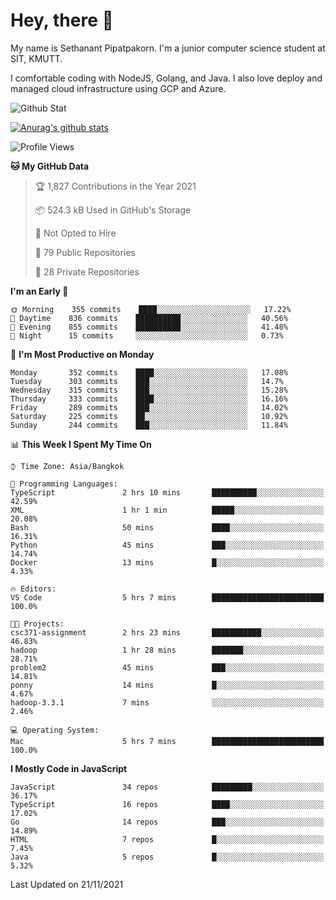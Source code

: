 # Hey, there 🙌
My name is Sethanant Pipatpakorn. I'm a junior computer science student at SIT, KMUTT.

I comfortable coding with NodeJS, Golang, and Java. I also love deploy and managed cloud infrastructure using GCP and Azure.

![Github Stat](https://github-profile-summary-cards.vercel.app/api/cards/profile-details?username=thetkpark&theme=dracula)

[![Anurag's github stats](https://github-readme-stats.vercel.app/api?username=thetkpark&count_private=true&show_icons=true&theme=tokyonight)](https://github.com/anuraghazra/github-readme-stats)

<!--START_SECTION:waka-->
![Profile Views](http://img.shields.io/badge/Profile%20Views-55-blue)

**🐱 My GitHub Data** 

> 🏆 1,827 Contributions in the Year 2021
 > 
> 📦 524.3 kB Used in GitHub's Storage 
 > 
> 🚫 Not Opted to Hire
 > 
> 📜 79 Public Repositories 
 > 
> 🔑 28 Private Repositories  
 > 
**I'm an Early 🐤** 

```text
🌞 Morning    355 commits    ████░░░░░░░░░░░░░░░░░░░░░   17.22% 
🌆 Daytime    836 commits    ██████████░░░░░░░░░░░░░░░   40.56% 
🌃 Evening    855 commits    ██████████░░░░░░░░░░░░░░░   41.48% 
🌙 Night      15 commits     ░░░░░░░░░░░░░░░░░░░░░░░░░   0.73%

```
📅 **I'm Most Productive on Monday** 

```text
Monday       352 commits    ████░░░░░░░░░░░░░░░░░░░░░   17.08% 
Tuesday      303 commits    ███░░░░░░░░░░░░░░░░░░░░░░   14.7% 
Wednesday    315 commits    ███░░░░░░░░░░░░░░░░░░░░░░   15.28% 
Thursday     333 commits    ████░░░░░░░░░░░░░░░░░░░░░   16.16% 
Friday       289 commits    ███░░░░░░░░░░░░░░░░░░░░░░   14.02% 
Saturday     225 commits    ██░░░░░░░░░░░░░░░░░░░░░░░   10.92% 
Sunday       244 commits    ███░░░░░░░░░░░░░░░░░░░░░░   11.84%

```


📊 **This Week I Spent My Time On** 

```text
⌚︎ Time Zone: Asia/Bangkok

💬 Programming Languages: 
TypeScript               2 hrs 10 mins       ██████████░░░░░░░░░░░░░░░   42.59% 
XML                      1 hr 1 min          █████░░░░░░░░░░░░░░░░░░░░   20.08% 
Bash                     50 mins             ████░░░░░░░░░░░░░░░░░░░░░   16.31% 
Python                   45 mins             ███░░░░░░░░░░░░░░░░░░░░░░   14.74% 
Docker                   13 mins             █░░░░░░░░░░░░░░░░░░░░░░░░   4.33%

🔥 Editors: 
VS Code                  5 hrs 7 mins        █████████████████████████   100.0%

🐱‍💻 Projects: 
csc371-assignment        2 hrs 23 mins       ███████████░░░░░░░░░░░░░░   46.83% 
hadoop                   1 hr 28 mins        ███████░░░░░░░░░░░░░░░░░░   28.71% 
problem2                 45 mins             ███░░░░░░░░░░░░░░░░░░░░░░   14.81% 
ponny                    14 mins             █░░░░░░░░░░░░░░░░░░░░░░░░   4.67% 
hadoop-3.3.1             7 mins              ░░░░░░░░░░░░░░░░░░░░░░░░░   2.46%

💻 Operating System: 
Mac                      5 hrs 7 mins        █████████████████████████   100.0%

```

**I Mostly Code in JavaScript** 

```text
JavaScript               34 repos            █████████░░░░░░░░░░░░░░░░   36.17% 
TypeScript               16 repos            ████░░░░░░░░░░░░░░░░░░░░░   17.02% 
Go                       14 repos            ███░░░░░░░░░░░░░░░░░░░░░░   14.89% 
HTML                     7 repos             █░░░░░░░░░░░░░░░░░░░░░░░░   7.45% 
Java                     5 repos             █░░░░░░░░░░░░░░░░░░░░░░░░   5.32%

```



 Last Updated on 21/11/2021
<!--END_SECTION:waka-->
